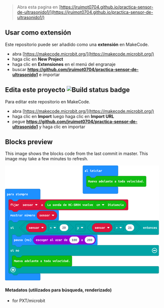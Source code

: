 
> Abra esta pagina en [https://jruimot0704.github.io/practica-sensor-de-ultrasonido1/](https://jruimot0704.github.io/practica-sensor-de-ultrasonido1/)

## Usar como extensión

Este repositorio puede ser añadido como una **extensión** en MakeCode.

* abra [https://makecode.microbit.org/](https://makecode.microbit.org/)
* haga clic en **New Project**
* haga clic en **Extensiones** en el menú del engranaje
* buscar **https://github.com/jruimot0704/practica-sensor-de-ultrasonido1** e importar

## Edita este proyecto ![Build status badge](https://github.com/jruimot0704/practica-sensor-de-ultrasonido1/workflows/MakeCode/badge.svg)

Para editar este repositorio en MakeCode.

* abra [https://makecode.microbit.org/](https://makecode.microbit.org/)
* haga clic en **Import** luego haga clic en **Import URL**
* pegue **https://github.com/jruimot0704/practica-sensor-de-ultrasonido1** y haga clic en importar

## Blocks preview

This image shows the blocks code from the last commit in master.
This image may take a few minutes to refresh.

![A rendered view of the blocks](https://github.com/jruimot0704/practica-sensor-de-ultrasonido1/raw/master/.github/makecode/blocks.png)

#### Metadatos (utilizados para búsqueda, renderizado)

* for PXT/microbit
<script src="https://makecode.com/gh-pages-embed.js"></script><script>makeCodeRender("{{ site.makecode.home_url }}", "{{ site.github.owner_name }}/{{ site.github.repository_name }}");</script>
